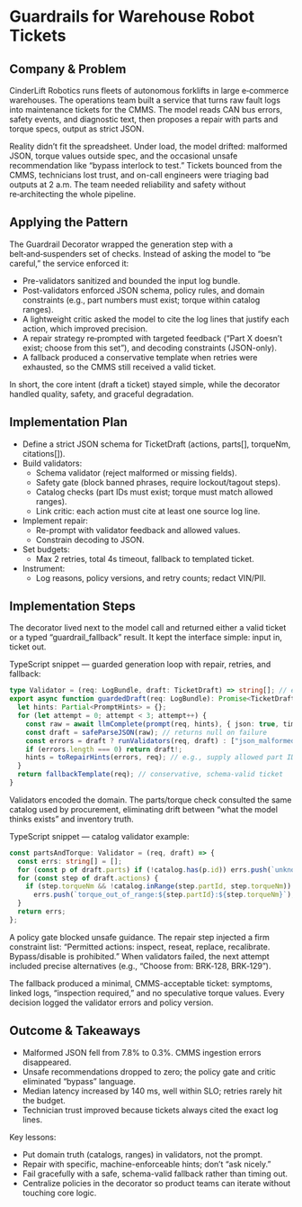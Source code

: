 # Guardrails for Warehouse Robot Tickets

## Company & Problem
CinderLift Robotics runs fleets of autonomous forklifts in large e‑commerce warehouses. The operations team built a service that turns raw fault logs into maintenance tickets for the CMMS. The model reads CAN bus errors, safety events, and diagnostic text, then proposes a repair with parts and torque specs, output as strict JSON.

Reality didn’t fit the spreadsheet. Under load, the model drifted: malformed JSON, torque values outside spec, and the occasional unsafe recommendation like “bypass interlock to test.” Tickets bounced from the CMMS, technicians lost trust, and on-call engineers were triaging bad outputs at 2 a.m. The team needed reliability and safety without re‑architecting the whole pipeline.

## Applying the Pattern
The Guardrail Decorator wrapped the generation step with a belt‑and‑suspenders set of checks. Instead of asking the model to “be careful,” the service enforced it:

- Pre-validators sanitized and bounded the input log bundle.
- Post-validators enforced JSON schema, policy rules, and domain constraints (e.g., part numbers must exist; torque within catalog ranges).
- A lightweight critic asked the model to cite the log lines that justify each action, which improved precision.
- A repair strategy re‑prompted with targeted feedback (“Part X doesn’t exist; choose from this set”), and decoding constraints (JSON-only).
- A fallback produced a conservative template when retries were exhausted, so the CMMS still received a valid ticket.

In short, the core intent (draft a ticket) stayed simple, while the decorator handled quality, safety, and graceful degradation.

## Implementation Plan
- Define a strict JSON schema for TicketDraft (actions, parts[], torqueNm, citations[]).
- Build validators:
  - Schema validator (reject malformed or missing fields).
  - Safety gate (block banned phrases, require lockout/tagout steps).
  - Catalog checks (part IDs must exist; torque must match allowed ranges).
  - Link critic: each action must cite at least one source log line.
- Implement repair:
  - Re-prompt with validator feedback and allowed values.
  - Constrain decoding to JSON.
- Set budgets:
  - Max 2 retries, total 4s timeout, fallback to templated ticket.
- Instrument:
  - Log reasons, policy versions, and retry counts; redact VIN/PII.

## Implementation Steps
The decorator lived next to the model call and returned either a valid ticket or a typed “guardrail_fallback” result. It kept the interface simple: input in, ticket out.

TypeScript snippet — guarded generation loop with repair, retries, and fallback:
```ts
type Validator = (req: LogBundle, draft: TicketDraft) => string[]; // errors
export async function guardedDraft(req: LogBundle): Promise<TicketDraft> {
  let hints: Partial<PromptHints> = {};
  for (let attempt = 0; attempt < 3; attempt++) {
    const raw = await llmComplete(prompt(req, hints), { json: true, timeoutMs: 1200 });
    const draft = safeParseJSON(raw); // returns null on failure
    const errors = draft ? runValidators(req, draft) : ["json_malformed"];
    if (errors.length === 0) return draft!;
    hints = toRepairHints(errors, req); // e.g., supply allowed part IDs or torque ranges
  }
  return fallbackTemplate(req); // conservative, schema-valid ticket
}
```

Validators encoded the domain. The parts/torque check consulted the same catalog used by procurement, eliminating drift between “what the model thinks exists” and inventory truth.

TypeScript snippet — catalog validator example:
```ts
const partsAndTorque: Validator = (req, draft) => {
  const errs: string[] = [];
  for (const p of draft.parts) if (!catalog.has(p.id)) errs.push(`unknown_part:${p.id}`);
  for (const step of draft.actions) {
    if (step.torqueNm && !catalog.inRange(step.partId, step.torqueNm))
      errs.push(`torque_out_of_range:${step.partId}:${step.torqueNm}`);
  }
  return errs;
};
```

A policy gate blocked unsafe guidance. The repair step injected a firm constraint list: “Permitted actions: inspect, reseat, replace, recalibrate. Bypass/disable is prohibited.” When validators failed, the next attempt included precise alternatives (e.g., “Choose from: BRK‑128, BRK‑129”).

The fallback produced a minimal, CMMS-acceptable ticket: symptoms, linked logs, “inspection required,” and no speculative torque values. Every decision logged the validator errors and policy version.

## Outcome & Takeaways
- Malformed JSON fell from 7.8% to 0.3%. CMMS ingestion errors disappeared.
- Unsafe recommendations dropped to zero; the policy gate and critic eliminated “bypass” language.
- Median latency increased by 140 ms, well within SLO; retries rarely hit the budget.
- Technician trust improved because tickets always cited the exact log lines.

Key lessons:
- Put domain truth (catalogs, ranges) in validators, not the prompt.
- Repair with specific, machine-enforceable hints; don’t “ask nicely.”
- Fail gracefully with a safe, schema-valid fallback rather than timing out.
- Centralize policies in the decorator so product teams can iterate without touching core logic.